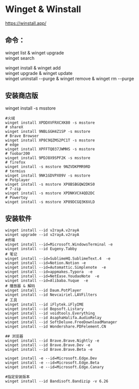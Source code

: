 # Winget & Winstall
https://winstall.app/

 ## 命令：
 winget list & winget upgrade  
 winget search  
 
 winget install & winget add   
 winget upgrade & winget update   
 winget uninstall --purge & winget remove & winget rm --purge   

## 安装商店版 
winget install  -s msstore   

```
#火绒
winget install XPDDXVFRXCXK80 -s msstore
# shareX
winget install 9NBLGGH4Z1SP -s msstore
# Brave Browser
winget install XP8C9QZMS2PC1T -s msstore
# edge
winget install XPFFTQ037JWMHS -s msstore 
# foobar200
winget install 9PDJ8X9SPF2K -s msstore
# firefox
winget install -s msstore 9NZVDKPMR9RD
# termius
winget install 9NK1GDVPX09V -s msstore
# Potplayer
winget install -s msstore XP8BSBGQW2DKS0
# 7-zip
winget install -s msstore XPDNKVCX4QD2DC
# Powertoy
winget install -s msstore XP89DCGQ3K6VLD

```

## 安装软件

```
winget install --id v2rayA.v2rayA
winget upgrade --id v2rayA.v2rayA
#终端 
winget install --id=Microsoft.WindowsTerminal -e
winget install --id Eugeny.Tabby
# 笔记
winget install --id=SublimeHQ.SublimeText.4  -e
winget install --id=Notion.Notion -e
winget install --id=Automattic.Simplenote  -e
winget install --id=appmakes.Typora  -e
winget install --id=NetEase.YoudaoNote  -e
winget install --id=Alibaba.Yuque  -e
# 播放器 & 解码
winget install --id Daum.PotPlayer
winget install --id Nevcairiel.LAVFilters
# 工具
winget install --id iFlytek.iFlyIME
winget install --id Bopsoft.Listary
winget install --id voidtools.Everything
winget install --id AsaphaHalifa.AudioRelay
winget install --id SoftDeluxe.FreeDownloadManager
winget install --id Wondershare.PDFelement.CN

## 浏览器
winget install --id Brave.Brave.Nightly -e
winget install --id Brave.Brave.Dev -e
winget install --id Brave.Brave.Beta -e

winget install -e --id=Microsoft.Edge.Dev 
winget install -e --id=Microsoft.Edge.Beta
winget install -e --id=Microsoft.Edge.Canary

#指定安装版本
winget install --id Bandisoft.Bandizip -v 6.26

```
